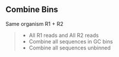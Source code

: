 ## Combine Bins
Same organism R1 + R2


> * All R1 reads and All R2 reads
> * Combine all sequences in GC bins
> * Combine all sequences unbinned
